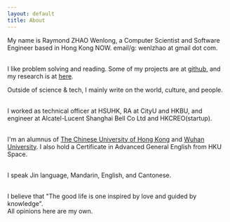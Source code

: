 ```yaml
---
layout: default
title: About
---
```

My name is Raymond ZHAO Wenlong, a Computer Scientist and Software Engineer based in Hong Kong NOW. 
email/g: wenlzhao at gmail dot com.  
<br>


I like problem solving and reading. Some of my projects are at [github](https://github.com/muyun), and my research is at [here](http://muyun.github.io/research/).  

Outside of science & tech, I mainly write on the world, culture, and people.    
<br> 

I worked as technical officer at HSUHK, RA at CityU and HKBU, and engineer at Alcatel-Lucent Shanghai Bell Co Ltd and HKCREO(startup).   
<br>  

I'm an alumnus of [The Chinese University of Hong Kong](http://www.cuhk.edu.hk/english/index.html) and [Wuhan University](https://www.sciencemag.org/collections/celebrating-125-years-academic-excellence-wuhan-university-1893-2018?fbclid=IwAR0RzFSkpxaI8wk61JDnE7p6SWr7SlKXLyoFHkrg4-iqKGiRyE2gZfaGl8s). I also hold a Certificate in Advanced General English from HKU Space.     
<br>  
 
I speak Jin language, Mandarin, English, and Cantonese.  
<br>  
 
I believe that "The good life is one inspired by love and guided by knowledge".   
All opinions here are my own.    
<br> 








